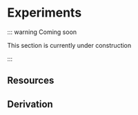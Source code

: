 # Experiments

::: warning Coming soon

This section is currently under construction

:::

## Resources

## Derivation
